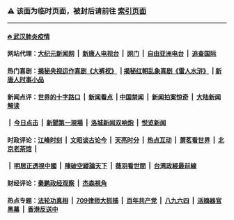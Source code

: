### ⚠️ 该面为临时页面，被封后请前往 [索引页面](../link4.md)

---

#### [🔥 武汉肺炎疫情](http://142.93.28.17:10000/videos/corona/)

#### 网站代理：[大纪元新闻网](http://142.93.28.17:10080/gb/) &nbsp;|&nbsp; [新唐人电视台](http://142.93.28.17:8808/gb/) &nbsp;|&nbsp; [网门](http://142.93.28.17:11000/) &nbsp;|&nbsp; [自由亚洲电台](http://142.93.28.17:9800/mandarin/) &nbsp;|&nbsp; [追查国际](http://142.93.28.17:10010/)

#### 热门喜剧：[揭秘央视运作喜剧《大裤衩》](http://142.93.28.17:10000/videos/res/big-shorts/) &nbsp;|&nbsp;[揭秘红朝乱象喜剧《雷人水浒》](http://142.93.28.17:10000/videos/res/OutlawsOfMarsh/) &nbsp;|&nbsp;[新唐人时事小品](http://142.93.28.17:10000/videos/res/comedy/)

#### 新闻点评：[世界的十字路口](http://142.93.28.17/tanghao/) &nbsp;|&nbsp; [新闻看点](http://142.93.28.17/news-insight/) &nbsp;|&nbsp;[中国禁闻](http://142.93.28.17/ntdtv-news/) &nbsp;|&nbsp; [新闻拍案惊奇](http://142.93.28.17/dayu/) &nbsp;|&nbsp; [大陆新闻解读](http://142.93.28.17/ntdtv-comedy/)
####   &nbsp;|&nbsp;  [今日点击](http://142.93.28.17/news-click/)  &nbsp;|&nbsp; [新聞第一現場](http://142.93.28.17/primary-scene/) &nbsp;|&nbsp; [洛城新闻双响炮](http://142.93.28.17/la-news/) &nbsp;|&nbsp; [悦览新闻](http://142.93.28.17/dingyue/)

#### 时政评论：[江峰时刻](http://142.93.28.17/today-in-history/) &nbsp;|&nbsp; [文昭谈古论今](http://142.93.28.17/wenzhao/) &nbsp;|&nbsp; [天亮时分](http://142.93.28.17/tianliang/) &nbsp;|&nbsp; [热点互动](http://142.93.28.17/ntdtv-rdhd/) &nbsp;|&nbsp; [萧茗看世界](http://142.93.28.17/simonegao/) &nbsp;|&nbsp; [北京老茶馆](http://142.93.28.17/teahouse/)  &nbsp;|&nbsp;  
####   &nbsp;|&nbsp;  [明居正透視中國](http://142.93.28.17/decoding-china/)  &nbsp;|&nbsp; [陳破空縱論天下](http://142.93.28.17/pokong/)  &nbsp;|&nbsp; [薇羽看世間](http://142.93.28.17/weiyu/)  &nbsp;|&nbsp; [台湾政經最前線](http://142.93.28.17/taiwan/)   

#### 财经评论：[秦鹏政经观察](http://142.93.28.17/qinpeng/) &nbsp;|&nbsp; [杰森視角 ](http://142.93.28.17/jason/)

#### 热点专题：[法轮功真相](http://142.93.28.17:10000/videos/truth.html) &nbsp;|&nbsp; [709律师大抓捕](http://142.93.28.17:10000/videos/709/) &nbsp;|&nbsp; [百年共产党](http://142.93.28.17:10000/videos/ccp.html) &nbsp;|&nbsp; [八九六四](http://142.93.28.17:10000/videos/88/)  &nbsp;|&nbsp; [活摘器官黑幕](http://142.93.28.17:10000/videos/res/Organs/)  &nbsp;|&nbsp; [香港反送中](http://142.93.28.17:10000/videos/res/hk/) 

<img src='http://gfw-breaker.win/link4.md' width='0px' height='0px'/>


